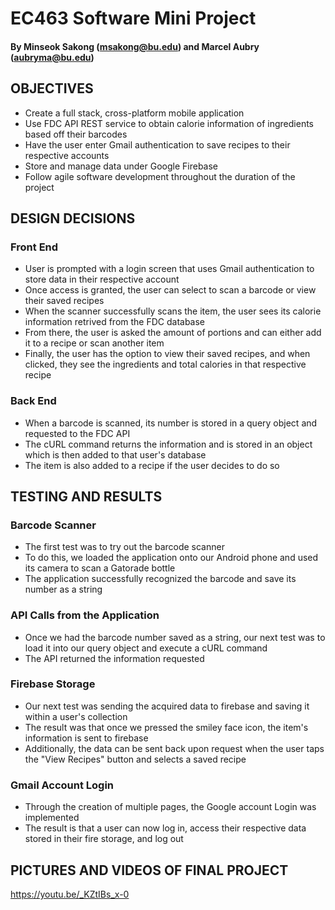 # EC463 Software Mini Project

#### By Minseok Sakong (msakong@bu.edu) and Marcel Aubry (aubryma@bu.edu)

## OBJECTIVES

- Create a full stack, cross-platform mobile application 
- Use FDC API REST service to obtain calorie information of ingredients based off their barcodes
- Have the user enter Gmail authentication to save recipes to their respective accounts
- Store and manage data under Google Firebase
- Follow agile software development throughout the duration of the project

## DESIGN DECISIONS
### Front End

- User is prompted with a login screen that uses Gmail authentication to store data in their respective account
- Once access is granted, the user can select to scan a barcode or view their saved recipes
- When the scanner successfully scans the item, the user sees its calorie information retrived from the FDC database
- From there, the user is asked the amount of portions and can either add it to a recipe or scan another item
- Finally, the user has the option to view their saved recipes, and when clicked, they see the ingredients and total calories in that respective recipe

### Back End

- When a barcode is scanned, its number is stored in a query object and requested to the FDC API
- The cURL command returns the information and is stored in an object which is then added to that user's database
- The item is also added to a recipe if the user decides to do so

## TESTING AND RESULTS

### Barcode Scanner

- The first test was to try out the barcode scanner 
- To do this, we loaded the application onto our Android phone and used its camera to scan a Gatorade bottle
- The application successfully recognized the barcode and save its number as a string

### API Calls from the Application

- Once we had the barcode number saved as a string, our next test was to load it into our query object and execute a cURL command
- The API returned the information requested 

### Firebase Storage

- Our next test was sending the acquired data to firebase and saving it within a user's collection
- The result was that once we pressed the smiley face icon, the item's information is sent to firebase
- Additionally, the data can be sent back upon request when the user taps the "View Recipes" button and selects a saved recipe

### Gmail Account Login

- Through the creation of multiple pages, the Google account Login was implemented
- The result is that a user can now log in, access their respective data stored in their fire storage, and log out

## PICTURES AND VIDEOS OF FINAL PROJECT
https://youtu.be/_KZtIBs_x-0


